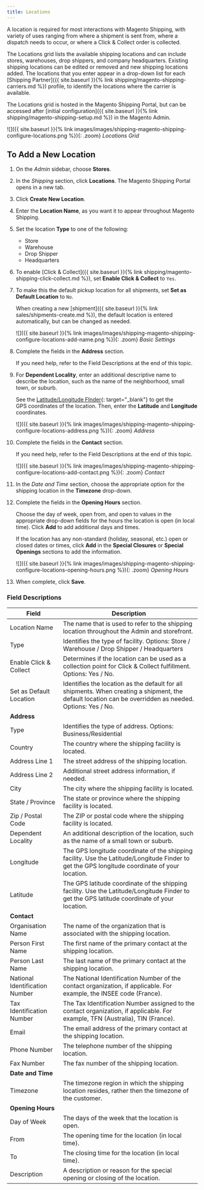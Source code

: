 ```yaml
---
title: Locations
---
```


A location is required for most interactions with Magento Shipping, with variety of uses ranging from where a shipment is sent from, where a dispatch needs to occur, or where a Click & Collect order is collected.

The Locations grid lists the available shipping locations and can include stores, warehouses, drop shippers, and company headquarters. Existing shipping locations can be edited or removed and new shipping locations added. The locations that you enter appear in a drop-down list for each [Shipping Partner]({{ site.baseurl }}{% link shipping/magento-shipping-carriers.md %}) profile, to identify the locations where the carrier is available.

The Locations grid is hosted in the Magento Shipping Portal, but can be accessed after [initial configuration]({{ site.baseurl }}{% link shipping/magento-shipping-setup.md %}) in the Magento Admin.

![]({{ site.baseurl }}{% link images/images/shipping-magento-shipping-configure-locations.png %}){: .zoom}
_Locations Grid_

## To Add a New Location

1.  On the _Admin_ sidebar, choose **Stores**.

1.  In the _Shipping_ section, click **Locations**. The Magento Shipping Portal opens in a new tab.

1.  Click **Create New Location**.

1.  Enter the **Location Name**, as you want it to appear throughout Magento Shipping.

1.  Set the location **Type** to one of the following:

    - Store
    - Warehouse
    - Drop Shipper
    - Headquarters

1.  To enable [Click & Collect]({{ site.baseurl }}{% link shipping/magento-shipping-click-collect.md %}), set **Enable Click & Collect** to `Yes`.

1.  To make this the default pickup location for all shipments, set **Set as Default Location** to `No`.

    When creating a new [shipment]({{ site.baseurl }}{% link sales/shipments-create.md %}), the default location is entered automatically, but can be changed as needed.

    ![]({{ site.baseurl }}{% link images/images/shipping-magento-shipping-configure-locations-add-name.png %}){: .zoom}
    _Basic Settings_

1.  Complete the fields in the **Address** section.

    If you need help, refer to the Field Descriptions at the end of this topic.

1.  For **Dependent Locality**, enter an additional descriptive name to describe the location, such as the name of the neighborhood, small town, or suburb.

    See the [Latitude/Longitude FInder][1]{: target="_blank"} to get the GPS coordinates of the location. Then, enter the **Latitude** and **Longitude** coordinates.

    ![]({{ site.baseurl }}{% link images/images/shipping-magento-shipping-configure-locations-address.png %}){: .zoom}
    _Address_

1.  Complete the fields in the **Contact** section.

    If you need help, refer to the Field Descriptions at the end of this topic.

    ![]({{ site.baseurl }}{% link images/images/shipping-magento-shipping-configure-locations-add-contact.png %}){: .zoom}
    _Contact_

1.  In the _Date and Time_ section, choose the appropriate option for the shipping location in the **Timezone** drop-down.

1.  Complete the fields in the **Opening Hours** section.

    Choose the day of week, open from, and open to values in the appropriate drop-down fields for the hours the location is open (in local time). Click **Add** to add additional days and times.

    If the location has any non-standard (holiday, seasonal, etc.) open or closed dates or times, click **Add** in the **Special Closures** or **Special Openings** sections to add the information.

    ![]({{ site.baseurl }}{% link images/images/shipping-magento-shipping-configure-locations-opening-hours.png %}){: .zoom}
     _Opening Hours_

1.  When complete, click **Save**.

### Field Descriptions

|Field|Description|
|--- |--- |
|Location Name|The name that is used to refer to the shipping location throughout the Admin and storefront.|
|Type|Identifies the type of facility. Options: Store / Warehouse / Drop Shipper / Headquarters|
|Enable Click & Collect|Determines if the location can be used as a collection point for Click & Collect fulfillment. Options: Yes / No.|
|Set as Default Location|Identifies the location as the default for all shipments. When creating a shipment, the default location can be overridden as needed. Options: Yes / No.|
|**Address**||
|Type|Identifies the type of address. Options: Business/Residential|
|Country|The country where the shipping facility is located.|
|Address Line 1|The street address of the shipping location.|
|Address Line 2|Additional street address information, if needed.|
|City|The city where the shipping facility is located.|
|State / Province|The state or province where the shipping facility is located.|
|Zip / Postal Code|The ZIP or postal code where the shipping facility is located.|
|Dependent Locality|An additional description of the location, such as the name of a small town or suburb.|
|Longitude|The GPS longitude coordinate of the shipping facility. Use the Latitude/Longitude Finder to get the GPS longitude coordinate of your location.|
|Latitude|The GPS latitude coordinate of the shipping facility. Use the Latitude/Longitude Finder to get the GPS latitude coordinate of your location.|
|**Contact**||
|Organisation Name|The name of the organization that is associated with the shipping location.|
|Person First Name|The first name of the primary contact at the shipping location.|
|Person Last Name|The last name of the primary contact at the shipping location.|
|National Identification Number|The National Identification Number of the contact organization, if applicable. For example, the INSEE code (France).|
|Tax Identification Number|The Tax Identification Number assigned to the contact organization, if applicable. For example, TFN (Australia), TIN (France).|
|Email|The email address of the primary contact at the shipping location.|
|Phone Number|The telephone number of the shipping location.|
|Fax Number|The fax number of the shipping location.|
|**Date and Time**||
|Timezone|The timezone region in which the shipping location resides, rather then the timezone of the customer.|
|**Opening Hours**||
|Day of Week|The days of the week that the location is open.|
|From|The opening time for the location (in local time).|
|To|The closing time for the location (in local time).|
|Description|A description or reason for the special opening or closing of the location.|

[1]: https://mynasadata.larc.nasa.gov/latitudelongitude-finder/
